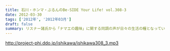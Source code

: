 ```yaml
---
title: 石川・ホンマ・ぶるんのBe-SIDE Your Life! vol.308-3
date: 2012-03-30
tags: ['2012年', '2012年03月']
draft: false
summary: リスナー諸氏から「ナマエの趣味」に関する同調の声が日々の生活の糧となっています。ちなみに、ブラックバスは『食べられない』のではなくて『食べない』サカナなんですね～～。あえてね。ＮＡＭＡＥ
---
```


http://project-phi.ddo.jp/ishikawa/ishikawa308_3.mp3
